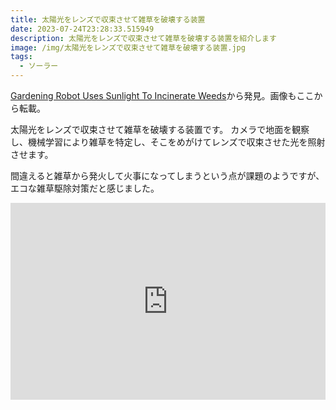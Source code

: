 ```yaml
---
title: 太陽光をレンズで収束させて雑草を破壊する装置
date: 2023-07-24T23:28:33.515949
description: 太陽光をレンズで収束させて雑草を破壊する装置を紹介します
image: /img/太陽光をレンズで収束させて雑草を破壊する装置.jpg
tags:
  - ソーラー
---
```

[Gardening Robot Uses Sunlight To Incinerate Weeds](https://hackaday.com/2023/06/30/gardening-robot-uses-sunlight-to-incinerate-weeds/)から発見。画像もここから転載。

太陽光をレンズで収束させて雑草を破壊する装置です。
カメラで地面を観察し、機械学習により雑草を特定し、そこをめがけてレンズで収束させた光を照射させます。

間違えると雑草から発火して火事になってしまうという点が課題のようですが、エコな雑草駆除対策だと感じました。

<iframe width="100%" height="315" src="https://www.youtube.com/embed/uVJXskpkuEE" title="YouTube video player" frameborder="0" allow="accelerometer; autoplay; clipboard-write; encrypted-media; gyroscope; picture-in-picture" allowfullscreen></iframe>

